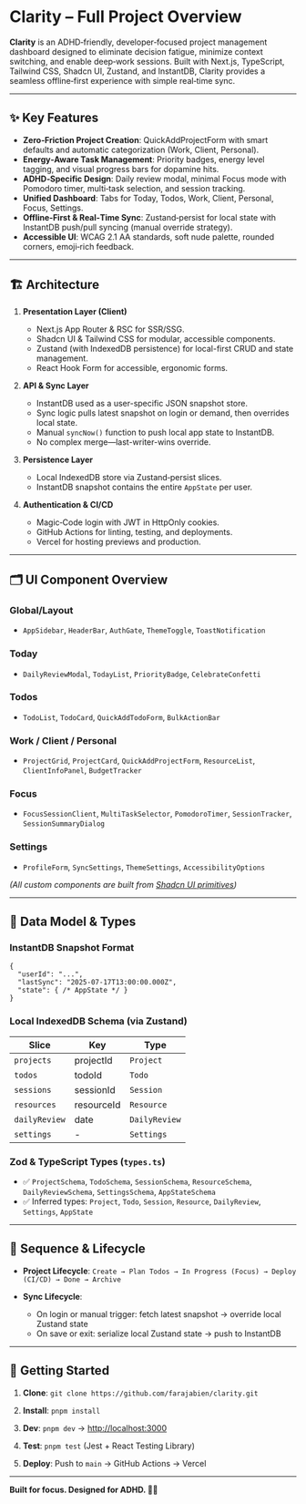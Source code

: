 # Clarity – Full Project Overview

**Clarity** is an ADHD‑friendly, developer‑focused project management dashboard designed to eliminate decision fatigue, minimize context switching, and enable deep‑work sessions. Built with Next.js, TypeScript, Tailwind CSS, Shadcn UI, Zustand, and InstantDB, Clarity provides a seamless offline‑first experience with simple real‑time sync.

---

## ✨ Key Features

* **Zero‑Friction Project Creation**: QuickAddProjectForm with smart defaults and automatic categorization (Work, Client, Personal).
* **Energy‑Aware Task Management**: Priority badges, energy level tagging, and visual progress bars for dopamine hits.
* **ADHD‑Specific Design**: Daily review modal, minimal Focus mode with Pomodoro timer, multi‑task selection, and session tracking.
* **Unified Dashboard**: Tabs for Today, Todos, Work, Client, Personal, Focus, Settings.
* **Offline‑First & Real‑Time Sync**: Zustand‑persist for local state with InstantDB push/pull syncing (manual override strategy).
* **Accessible UI**: WCAG 2.1 AA standards, soft nude palette, rounded corners, emoji‑rich feedback.

---

## 🏗️ Architecture

1. **Presentation Layer (Client)**

   * Next.js App Router & RSC for SSR/SSG.
   * Shadcn UI & Tailwind CSS for modular, accessible components.
   * Zustand (with IndexedDB persistence) for local-first CRUD and state management.
   * React Hook Form for accessible, ergonomic forms.

2. **API & Sync Layer**

   * InstantDB used as a user-specific JSON snapshot store.
   * Sync logic pulls latest snapshot on login or demand, then overrides local state.
   * Manual `syncNow()` function to push local app state to InstantDB.
   * No complex merge—last-writer-wins override.

3. **Persistence Layer**

   * Local IndexedDB store via Zustand‑persist slices.
   * InstantDB snapshot contains the entire `AppState` per user.

4. **Authentication & CI/CD**

   * Magic‑Code login with JWT in HttpOnly cookies.
   * GitHub Actions for linting, testing, and deployments.
   * Vercel for hosting previews and production.

---

## 🗂️ UI Component Overview

### Global/Layout

* `AppSidebar`, `HeaderBar`, `AuthGate`, `ThemeToggle`, `ToastNotification`

### Today

* `DailyReviewModal`, `TodayList`, `PriorityBadge`, `CelebrateConfetti`

### Todos

* `TodoList`, `TodoCard`, `QuickAddTodoForm`, `BulkActionBar`

### Work / Client / Personal

* `ProjectGrid`, `ProjectCard`, `QuickAddProjectForm`, `ResourceList`, `ClientInfoPanel`, `BudgetTracker`

### Focus

* `FocusSessionClient`, `MultiTaskSelector`, `PomodoroTimer`, `SessionTracker`, `SessionSummaryDialog`

### Settings

* `ProfileForm`, `SyncSettings`, `ThemeSettings`, `AccessibilityOptions`

*(All custom components are built from [Shadcn UI primitives](https://ui.shadcn.com/docs/components))*

---

## 💾 Data Model & Types

### InstantDB Snapshot Format

```jsonc
{
  "userId": "...",
  "lastSync": "2025-07-17T13:00:00.000Z",
  "state": { /* AppState */ }
}
```

### Local IndexedDB Schema (via Zustand)

| Slice         | Key        | Type          |
| ------------- | ---------- | ------------- |
| `projects`    | projectId  | `Project`     |
| `todos`       | todoId     | `Todo`        |
| `sessions`    | sessionId  | `Session`     |
| `resources`   | resourceId | `Resource`    |
| `dailyReview` | date       | `DailyReview` |
| `settings`    | -          | `Settings`    |

### Zod & TypeScript Types (`types.ts`)

* ✅ `ProjectSchema`, `TodoSchema`, `SessionSchema`, `ResourceSchema`, `DailyReviewSchema`, `SettingsSchema`, `AppStateSchema`
* ✅ Inferred types: `Project`, `Todo`, `Session`, `Resource`, `DailyReview`, `Settings`, `AppState`

---

## 🔄 Sequence & Lifecycle

* **Project Lifecycle**:
  `Create → Plan Todos → In Progress (Focus) → Deploy (CI/CD) → Done → Archive`

* **Sync Lifecycle**:

  * On login or manual trigger: fetch latest snapshot → override local Zustand state
  * On save or exit: serialize local Zustand state → push to InstantDB

---

## 🚀 Getting Started

1. **Clone**:
   `git clone https://github.com/farajabien/clarity.git`

2. **Install**:
   `pnpm install`

3. **Dev**:
   `pnpm dev` → [http://localhost:3000](http://localhost:3000)

4. **Test**:
   `pnpm test` (Jest + React Testing Library)

5. **Deploy**:
   Push to `main` → GitHub Actions → Vercel

---

**Built for focus. Designed for ADHD. 🌸✨**